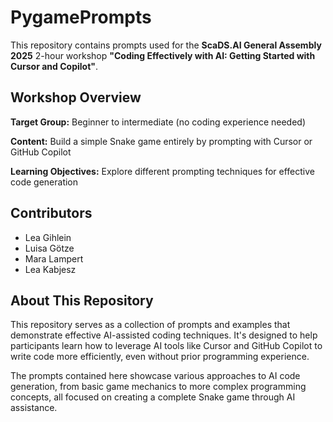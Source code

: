 # PygamePrompts

This repository contains prompts used for the **ScaDS.AI General Assembly 2025** 2-hour workshop **"Coding Effectively with AI: Getting Started with Cursor and Copilot"**.

## Workshop Overview

**Target Group:** Beginner to intermediate (no coding experience needed)

**Content:** Build a simple Snake game entirely by prompting with Cursor or GitHub Copilot

**Learning Objectives:** Explore different prompting techniques for effective code generation

## Contributors

- Lea Gihlein
- Luisa Götze  
- Mara Lampert
- Lea Kabjesz

## About This Repository

This repository serves as a collection of prompts and examples that demonstrate effective AI-assisted coding techniques. It's designed to help participants learn how to leverage AI tools like Cursor and GitHub Copilot to write code more efficiently, even without prior programming experience.

The prompts contained here showcase various approaches to AI code generation, from basic game mechanics to more complex programming concepts, all focused on creating a complete Snake game through AI assistance.